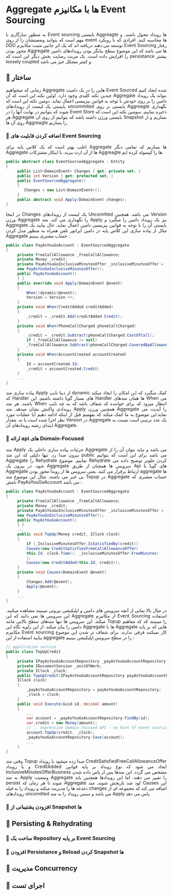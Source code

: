 # Aggregate ها با مکانیزم Event Sourcing

<p style="text-align:justify;">
به منظور سازگاری با Event sourcing بایستی Aggreagte ها رویداد محول باشند. و مهم است که بتوانند وضعیتشان را از روی event ها محاسبه کنند.
افرادی که با رویکرد DDD توسعه می دهند دریافته اند که یک اثر جانبی مثبت مکانیزم Event Sourcing رفتار محور بودن Aggregate ها می باشد که این موضوع سطح بیانگر بودن رویدادهای دامین را افزایش داده است.
یک مزیت رضایت بخش دیگر این است که persistance بیشتر loosely coupled و کمتر مشکل خیز می باشد.
</p>

## 🔸 ساختار

<p style="text-align:justify;">
زمانی که میخواهیم Aggregate هایی را در یک دامیت Event Sourced شده ایجاد کنیم چندین نکته کلیدی وجود دارد.
اولین نکته این است که آن Aggregate بتواند یک رویداد دامین را بر روی خودش با توجه به قوانین بیزینسی اعمال نماید.
دومین نکته این است که بایستی یک لیست از رویدادهای uncommited بایستی بر روی Aggreagte نگهداری شوند که بتوانیم در نهایت آنها را در Event Store ذخیره نماییم.
سومین نکته این است که هر Aggregate بایستی ورژن داشته باشد که بتوانیم از روی آن Snapshot بسازیم و از روی آن ها Aggreagte را بسازیم.
</p>

### 🔹 اضافه کردن قابلیت های Event Sourcing

<p style="text-align:justify;">
اغلب بهتر است که یک کلاس پایه برای Aggregate ها بسازیم که تمامی دیگر Aggregate ها از آن ارث ببرند. با اینکار مشترکات Aggreagte ها را کپسوله کرده ایم.
</p>

```csharp
public abstract class EventSourcedAggregate : Entity
{
	 public List<DomainEvent> Changes { get; private set; }
	 public int Version { get; protected set; }
	 public EventSourcedAggregate()
	 {
		Changes = new List<DomainEvent>();
	 }
	 public abstract void Apply(DomainEvent changes);
}
```
<p style="text-align:justify;">
در اینجا Changes یک لیست از رویدادهای Uncomitted می باشد.
همچنین Version ورژن Aggregate را نگهداری می کند.
متد Apply نیز یک رویداد دامین را میگیرد و Aggregate بایستی آن را با توجه به قوانین بیزینسی دامین اعمال نماید.
حال بیایید یک مثال از پیاده سازی این کلاس پایه در دامین اپراتور تلفن همراه به منظور مدل کردن Aggregate حساب مشتری ببینیم :
</p>

```csharp
public class PayAsYouGoAccount : EventSourcedAggregate
{
	 private FreeCallAllowance _freeCallAllowance;
	 private Money _credit;
	 private PayAsYouGoInclusiveMinutesOffer _inclusiveMinutesOffer =
	 new PayAsYouGoInclusiveMinutesOffer();
	 public PayAsYouGoAccount()
	 { }
	 public override void Apply(DomainEvent @event)
	 {
		 When((dynamic)@event);
		 Version = Version ++;
	 }
	 private void When(CreditAdded creditAdded)
	 {
		 _credit = _credit.Add(creditAdded.Credit);
	 }
	 private void When(PhoneCallCharged phoneCallCharged)
	 {
		 _credit = _credit.Subtract(phoneCallCharged.CostOfCall);
		 if (_freeCallAllowance != null)
		 _freeCallAllowance.Subtract(phoneCallCharged.CoveredByAllowance);
	 }
	 private void When(AccountCreated accountCreated)
	 {
		 Id = accountCreated.Id;
		 _credit = accountCreated.Credit;
	 }
	 ...
}
```

<p style="text-align:justify;">
پیاده سازی متد Apply از دیتا تایپ dynamic کمک میگیرد که این امکان را ایجاد میکند که Handler های بسیار گویا داشته باشیم.
این Handler ها همان متدهای When می باشند.
هر متد When انتظار میرود که برای خواننده کد شفاف باشد که به چه تایپ رویدادی واکنش نشان میدهد.
متد Apply همچنین ورزن Aggregate را آپدیت می نماید.این موضوع به ما کمک میکند که بفهمیم قبل از اینکه ادامه دهیم آیا عملیات مورد نظر اجرا شده است یا نه.
مقدار Version در Aggregate یک عدد ترتیبی است نسبت به ایتدای رشته رویدادهای آن Aggregate.
</p>

### 🔹 ارائه api های Domain-Focused

<p style="text-align:justify;">
متد Apply جزئیات پیاده سازی داخلی یک Aggregate می باشد و نباید بتوان آن را از بیرون صدا زد. تنها دلیلی که این متد public می باشد برای این است که بتوانیم Aggregate را Rehydrate نماییم.
موضوع Rehydrate کردن جلوتر توضیح داده می شود. در بیرون یک Aggregate سرویس ها همچنان از طریق Api های گویا با Aggregate ارتباط برقرار می کنند.
یعنی سرویس ها از رویدا محور بودن aggregate ها بی خبر می باشند.
مثال این موضوع متد Topup در Aggregate حساب مشتری که نامش PayAsYouGoAccount می باشد :
</p>

```csharp
public class PayAsYouGoAccount : EventSourcedAggregate
{
	 private FreeCallAllowance _freeCallAllowance;
	 private Money _credit;
	 private PayAsYouGoInclusiveMinutesOffer _inclusiveMinutesOffer =
	 new PayAsYouGoInclusiveMinutesOffer();
	 public PayAsYouGoAccount()
	 { }
	 ...
	 public void TopUp(Money credit, IClock clock)
	 {
		 if (_InclusiveMinutesOffer.IsSatisfiedBy(credit))
		 Causes(new CreditSatisfiesFreeCallAllowanceOffer(
		 this.Id, clock.Time(), _inclusiveMinutesOffer.FreeMinutes)
		 );
		 Causes(new CreditAdded(this.Id, credit));
	 }
	 private void Causes(DomainEvent @event)
	 {
		 Changes.Add(@event);
		 Apply(@event);
	 }
	 ...
}
```

<p style="text-align:justify;">
در مثال بالا نمایی از آنچه سرویس های دامین و اپلیکیشن بیرونی میبینند مشاهده میکنید. این سرویس ها نمی دانند که این Aggregate از مکانیزم Event Sourcing استفاده میکند.
این سرویس ها تنها متدهای سطح بالایی مانند Topup را میبینند که که مفاهیم دامین را بیان میکند.
از این زاویه نگاه این Aggregate ها با Aggregate هایی که بر پایه مکانیزم Event sourcing  کار نمیکنند فرقی ندارند.
برای شفاف تر شدن این موضوع بیایید استفاده از این aggregate را در سطح سرویس اپلیکیشن ببینیم :
</p>

```csharp
// application service
public class TopUpCredit
{
	 private IPayAsYouGoAccountRepository _payAsYouGoAccountRepository;
	 private IDocumentSession _unitOfWork;
	 private IClock _clock;
	 public TopUpCredit(IPayAsYouGoAccountRepository payAsYouGoAccountRepository,
	 IClock clock)
	 {
		 _payAsYouGoAccountRepository = payAsYouGoAccountRepository;
		 _clock = clock;
	 }
	 public void Execute(Guid id, decimal amount)
	 {
		 ...
		 var account = _payAsYouGoAccountRepository.FindBy(id);
		 var credit = new Money(amount);
		 // .. expressive domain-focused API - no hint of event sourcing
		 account.TopUp(credit, _clock);
		 _payAsYouGoAccountRepository.Save(account);
		 ...
	 }
}
```

<p style="text-align:justify;">
وقتی متد Topup صدا زده میشود یا رویداد
CreditSatisfiedFreeCallAllowanceOffer
و یا رویداد
CreditAdded
ایجاد می شود که نوع رویداد بر پایه قوانین InclusiveMinutesOfferBusiness مشخص می گردد.
این متدها پس از پاس داده شدن به متد Apply وضعیت Aggregate را تغییر می دهند. 
اما این رویدادها همچنین باید persist شوند تا هر زمان که Aggregate لود شد بازپخش شوند.
متد Causes این دغدغه ها را مدیریت میکند و رویداد را به فیلد changes اضافه می کند که مجموعه ای از رویدادهای uncomitted می باشد و سپس رویداد را به متد Apply پاس می دهد.
</p>

### 🔹 افزودن پشتیبانی از Snapshot ها

## 🔸 Persisting & Rehydrating

### 🔹 ساخت یک Repository بر پایه Event Sourcing

### 🔹 افزودن Persistance و Reload کردن Snapshot ها

## 🔸 مدیریت Concurrency

## 🔸 اجرای تست